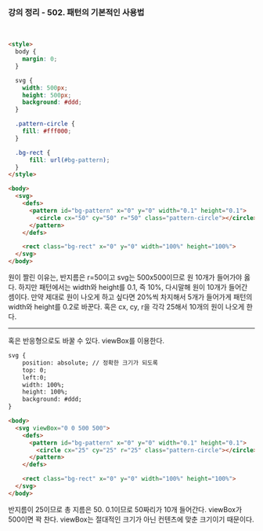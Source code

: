 ### 강의 정리 - 502. 패턴의 기본적인 사용법

<br />

```html
<style>
  body {
    margin: 0;
  }

  svg {
    width: 500px;
    height: 500px;
    background: #ddd;
  }

  .pattern-circle {
    fill: #fff000;
  }

  .bg-rect {
      fill: url(#bg-pattern);
  }
</style>

<body>
  <svg>
    <defs>
      <pattern id="bg-pattern" x="0" y="0" width="0.1" height="0.1">
        <circle cx="50" cy="50" r="50" class="pattern-circle"></circle>
      </pattern>
    </defs>

    <rect class="bg-rect" x="0" y="0" width="100%" height="100%">
  </svg>
</body>
```

원이 짤린 이유는, 반지름은 r=50이고 svg는 500x500이므로 원 10개가 들어가야 옳다. 하지만 패턴에서는 width와 height를 0.1, 즉 10%, 다시말해 원이 10개가 들어간 셈이다. 만약 제대로 원이 나오게 하고 싶다면 20%씩 차지해서 5개가 들어가게 패턴의 width와 height를 0.2로 바꾼다. 혹은 cx, cy, r을 각각 25해서 10개의 원이 나오게 한다.

---

혹은 반응형으로도 바꿀 수 있다. viewBox를 이용한다.

```html
svg {
    position: absolute; // 정확한 크기가 되도록
    top: 0;
    left:0;
    width: 100%;
    height: 100%;
    background: #ddd;
}

<body>
  <svg viewBox="0 0 500 500">
    <defs>
      <pattern id="bg-pattern" x="0" y="0" width="0.1" height="0.1">
        <circle cx="25" cy="25" r="25" class="pattern-circle"></circle>
      </pattern>
    </defs>

    <rect class="bg-rect" x="0" y="0" width="100%" height="100%">
  </svg>
</body>
```

반지름이 25이므로 총 지름은 50. 0.1이므로 50짜리가 10개 들어간다. viewBox가 500이면 꽉 찬다. viewBox는 절대적인 크기가 아닌 컨텐츠에 맞춘 크기이기 때문이다.
